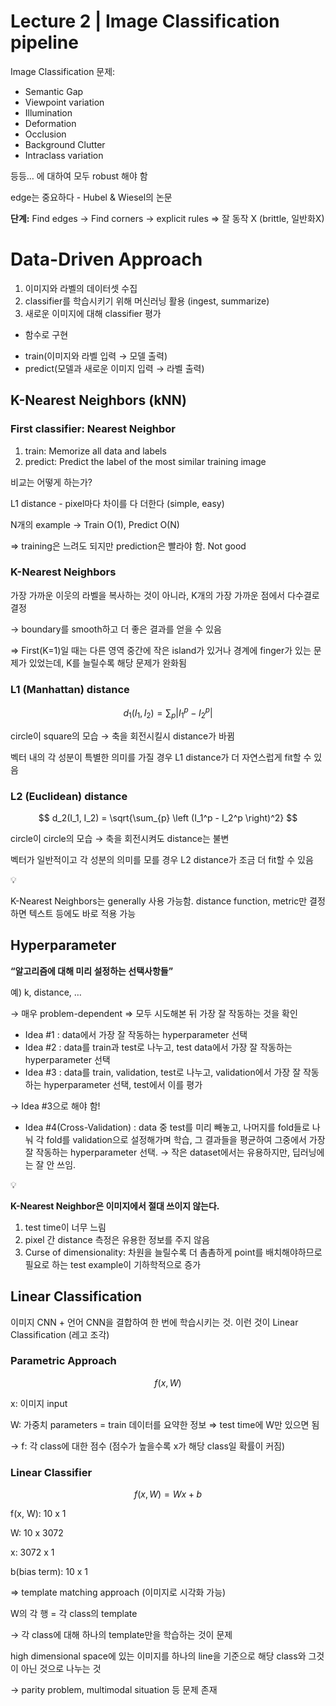 # Lecture 2 | Image Classification pipeline

Image Classification 문제:

- Semantic Gap
- Viewpoint variation
- Illumination
- Deformation
- Occlusion
- Background Clutter
- Intraclass variation

등등… 에 대하여 모두 robust 해야 함

edge는 중요하다 - Hubel & Wiesel의 논문

**단계:** Find edges → Find corners → explicit rules ⇒ 잘 동작 X (brittle, 일반화X)

# Data-Driven Approach

1. 이미지와 라벨의 데이터셋 수집
2. classifier를 학습시키기 위해 머신러닝 활용 (ingest, summarize)
3. 새로운 이미지에 대해 classifier 평가

* 함수로 구현

- train(이미지와 라벨 입력 → 모델 출력)
- predict(모델과 새로운 이미지 입력 → 라벨 출력)

## K-Nearest Neighbors (kNN)

### First classifier: Nearest Neighbor

1. train: Memorize all data and labels
2. predict: Predict the label of the most similar training image

비교는 어떻게 하는가?

L1 distance - pixel마다 차이를 다 더한다 (simple, easy)

N개의 example → Train O(1), Predict O(N)

⇒ training은 느려도 되지만 prediction은 빨라야 함. Not good

### K-Nearest Neighbors

가장 가까운 이웃의 라벨을 복사하는 것이 아니라, K개의 가장 가까운 점에서 다수결로 결정

→ boundary를 smooth하고 더 좋은 결과를 얻을 수 있음

⇒ First(K=1)일 때는 다른 영역 중간에 작은 island가 있거나 경계에 finger가 있는 문제가 있었는데, K를 늘릴수록 해당 문제가 완화됨

### L1 (Manhattan) distance

$$
d_1(I_1, I_2) = \sum_{p} \left| I_1^p - I_2^p \right|
$$

circle이 square의 모습 → 축을 회전시킬시 distance가 바뀜

벡터 내의 각 성분이 특별한 의미를 가질 경우 L1 distance가 더 자연스럽게 fit할 수 있음

### L2 (Euclidean) distance

$$
d_2(I_1, I_2) = \sqrt{\sum_{p} \left (I_1^p - I_2^p \right)^2}
$$

circle이 circle의 모습 → 축을 회전시켜도 distance는 불변

벡터가 일반적이고 각 성분의 의미를 모를 경우 L2 distance가 조금 더 fit할 수 있음

<aside>
💡

K-Nearest Neighbors는 generally 사용 가능함.
distance function, metric만 결정하면 텍스트 등에도 바로 적용 가능

</aside>

## Hyperparameter

**“알고리즘에 대해 미리 설정하는 선택사항들”**

예) k, distance, …

→ 매우 problem-dependent ⇒ 모두 시도해본 뒤 가장 잘 작동하는 것을 확인

- Idea #1 : data에서 가장 잘 작동하는 hyperparameter 선택
- Idea #2 : data를 train과 test로 나누고, test data에서 가장 잘 작동하는 hyperparameter 선택
- Idea #3 : data를 train, validation, test로 나누고, validation에서 가장 잘 작동하는 hyperparameter 선택, test에서 이를 평가

→ Idea #3으로 해야 함!

- Idea #4(Cross-Validation) : data 중 test를 미리 빼놓고, 나머지를 fold들로 나눠 각 fold를 validation으로 설정해가며 학습, 그 결과들을 평균하여 그중에서 가장 잘 작동하는 hyperparameter 선택.
→ 작은 dataset에서는 유용하지만, 딥러닝에는 잘 안 쓰임.

<aside>
💡

**K-Nearest Neighbor은 이미지에서 절대 쓰이지 않는다.**

1. test time이 너무 느림
2. pixel 간 distance 측정은 유용한 정보를 주지 않음
3. Curse of dimensionality: 차원을 늘릴수록 더 촘촘하게 point를 배치해야하므로 필요로 하는 test example이 기하학적으로 증가
</aside>

## Linear Classification

이미지 CNN + 언어 CNN을 결합하여 한 번에 학습시키는 것. 이런 것이 Linear Classification (레고 조각)

### Parametric Approach

$$
f(x, W)
$$

x: 이미지 input

W: 가중치 parameters = train 데이터를 요약한 정보 ⇒ test time에 W만 있으면 됨

→ f: 각 class에 대한 점수 (점수가 높을수록 x가 해당 class일 확률이 커짐)

### Linear Classifier

$$
f(x, W) = Wx + b
$$

f(x, W): 10 x 1

W: 10 x 3072

x: 3072 x 1

b(bias term): 10 x 1

⇒ template matching approach (이미지로 시각화 가능)

W의 각 행 = 각 class의 template 

→ 각 class에 대해 하나의 template만을 학습하는 것이 문제

high dimensional space에 있는 이미지를 하나의 line을 기준으로 해당 class와 그것이 아닌 것으로 나누는 것

→ parity problem, multimodal situation 등 문제 존재